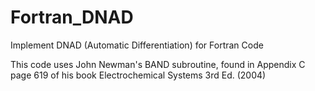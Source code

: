 # Fortran_DNAD
Implement DNAD (Automatic Differentiation) for Fortran Code

This code uses John Newman's BAND subroutine, found in Appendix C page 619 of his book Electrochemical Systems 3rd Ed. (2004)
